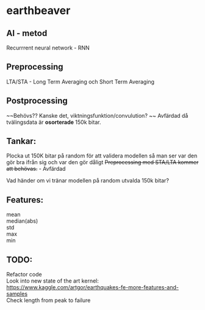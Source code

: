 # earthbeaver

## AI - metod
Recurrrent neural network - RNN

## Preprocessing
LTA/STA - Long Term Averaging och Short Term Averaging

## Postprocessing
~~Behövs?? Kanske det, viktningsfunktion/convulution?  ~~
Avfärdad då tvälingsdata är **osorterade** 150k bitar.



## Tankar:
Plocka ut 150K bitar på random för att validera modellen så man ser var den gör bra ifrån sig och var den gör dåligt
~~Preprocessing med STA/LTA kommer att behövas.~~ - Avfärdad

Vad händer om vi tränar modellen på random utvalda 150k bitar?

## Features:
mean  
median(abs)  
std  
max  
min  

## TODO:
Refactor code  
Look into new state of the art kernel: https://www.kaggle.com/artgor/earthquakes-fe-more-features-and-samples   
Check length from peak to failure







